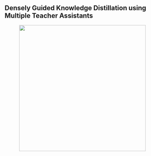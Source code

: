 ## Densely Guided Knowledge Distillation using Multiple Teacher Assistants

<p align="center">
  <img width="410" src="https://user-images.githubusercontent.com/26168716/126858908-1b320cb4-9d33-49b2-b0f3-56e052277fa5.png">
</p>
